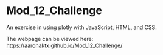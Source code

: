 # Mod_12_Challenge

An exercise in using plotly with JavaScript, HTML, and CSS. 

The webpage can be viewed here: https://aaronaktx.github.io/Mod_12_Challenge/
